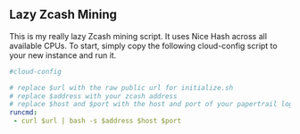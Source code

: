 Lazy Zcash Mining
-----------------

This is my really lazy Zcash mining script. It uses Nice Hash across all available CPUs.
To start, simply copy the following cloud-config script to your new instance and run it.

```yaml
#cloud-config

# replace $url with the raw public url for initialize.sh
# replace $address with your zcash address
# replace $host and $port with the host and port of your papertrail log destination
runcmd:
 - curl $url | bash -s $address $host $port
 ```